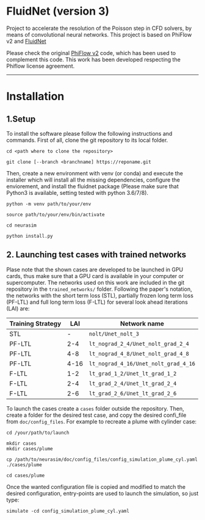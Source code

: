 # FluidNet (version 3)
Project to accelerate the resolution of the Poisson step in CFD solvers, by means of convolutional neural networks.
This project is based on PhiFlow v2 and [FluidNet](https://github.com/google/FluidNet) 

Please check the original [PhiFlow v2](https://github.com/tum-pbs/PhiFlow) code, which has been used to complement this code. This work has been developed respecting the Phiflow license agreement.


---

# Installation

## 1.Setup
To install the software please follow the following instructions and commands. First of all, clone the git repository to its local folder.
```
cd <path where to clone the repository>

git clone [--branch <branchname] https://reponame.git

```
Then, create a new environment with venv (or conda) and execute the installer which will install all the missing dependencies, configure the enviorement, and install the fluidnet package (Please make sure that Python3 is available, setting tested with python 3.6/7/8). 


```
python -m venv path/to/your/env  

source path/to/your/env/bin/activate

cd neurasim

python install.py
```

## 2. Launching test cases with trained networks

Plase note that the shown cases are developed to be launched in GPU cards, thus make sure that a GPU card is available in your computer or supercomputer. The networks used on this work are included in the git repository in the ```trained_networks/``` folder. Following the paper's notation, the networks with  the short term loss (STL), partially frozen long term loss (PF-LTL) and full long term loss (F-LTL) for several look ahead iterations (LAI) are:

Training Strategy |   LAI  | Network name
----------------- | ------ | ------------
STL               |    -   | ```nolt/Unet_nolt_3```
PF-LTL            |   2-4  | ```lt_nograd_2_4/Unet_nolt_grad_2_4```
PF-LTL            |   4-8  | ```lt_nograd_4_8/Unet_nolt_grad_4_8```
PF-LTL            |   4-16 | ```lt_nograd_4_16/Unet_nolt_grad_4_16```
F-LTL             |   1-2  | ```lt_grad_1_2/Unet_lt_grad_1_2```
F-LTL             |   2-4  | ```lt_grad_2_4/Unet_lt_grad_2_4```
F-LTL             |   2-6  | ```lt_grad_2_6/Unet_lt_grad_2_6```

To launch the cases create a ```cases``` folder outside the repository. Then, create a folder for the desired test case, and copy the desired confi_file from ```doc/config_files```. For example to recreate a plume with cylinder case:

```
cd /your/path/to/launch

mkdir cases
mkdir cases/plume

cp /path/to/neurasim/doc/config_files/config_simulation_plume_cyl.yaml ./cases/plume

cd cases/plume

```

Once the wanted configuration file is copied and modified to match the desired configuration, entry-points are used to launch the simulation, so just type:


```
simulate -cd config_simulation_plume_cyl.yaml

```


